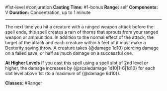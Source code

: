 #1st-level #conjuration
**Casting Time:** #1-bonus
**Range:** self
**Components:** V
**Duration:** Concentration, up to 1 minute

---

The next time you hit a creature with a ranged weapon attack before the spell ends, this spell creates a rain of thorns that sprouts from your ranged weapon or ammunition. In addition to the normal effect of the attack, the target of the attack and each creature within 5 feet of it must make a Dexterity saving throw. A creature takes {@damage 1d10} piercing damage on a failed save, or half as much damage on a successful one.

**At Higher Levels**
If you cast this spell using a spell slot of 2nd level or higher, the damage increases by {@scaledamage 1d10|1-6|1d10} for each slot level above 1st (to a maximum of {@damage 6d10}).

**Classes:** #Ranger
